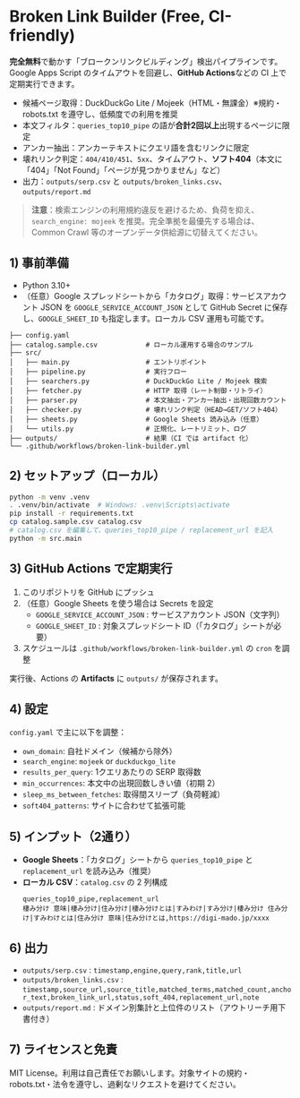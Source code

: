 # Broken Link Builder (Free, CI-friendly)

**完全無料**で動かす「ブロークンリンクビルディング」検出パイプラインです。  
Google Apps Script のタイムアウトを回避し、**GitHub Actions**などの CI 上で定期実行できます。

- 候補ページ取得：DuckDuckGo Lite / Mojeek（HTML・無課金）※規約・robots.txt を遵守し、低頻度での利用を推奨
- 本文フィルタ：`queries_top10_pipe` の語が**合計2回以上**出現するページに限定
- アンカー抽出：アンカーテキストにクエリ語を含むリンクに限定
- 壊れリンク判定：`404/410/451`、`5xx`、タイムアウト、**ソフト404**（本文に「404」「Not Found」「ページが見つかりません」など）
- 出力：`outputs/serp.csv` と `outputs/broken_links.csv`、`outputs/report.md`

> **注意**：検索エンジンの利用規約違反を避けるため、負荷を抑え、`search_engine: mojeek` を推奨。完全準拠を最優先する場合は、Common Crawl 等のオープンデータ供給源に切替えてください。

## 1) 事前準備

- Python 3.10+
- （任意）Google スプレッドシートから「カタログ」取得：サービスアカウント JSON を `GOOGLE_SERVICE_ACCOUNT_JSON` として GitHub Secret に保存し、`GOOGLE_SHEET_ID` も指定します。ローカル CSV 運用も可能です。

```
├── config.yaml
├── catalog.sample.csv            # ローカル運用する場合のサンプル
├── src/
│   ├── main.py                   # エントリポイント
│   ├── pipeline.py               # 実行フロー
│   ├── searchers.py              # DuckDuckGo Lite / Mojeek 検索
│   ├── fetcher.py                # HTTP 取得（レート制御・リトライ）
│   ├── parser.py                 # 本文抽出・アンカー抽出・出現回数カウント
│   ├── checker.py                # 壊れリンク判定（HEAD→GET/ソフト404）
│   ├── sheets.py                 # Google Sheets 読み込み（任意）
│   └── utils.py                  # 正規化、レートリミット、ログ
├── outputs/                      # 結果（CI では artifact 化）
└── .github/workflows/broken-link-builder.yml
```

## 2) セットアップ（ローカル）

```bash
python -m venv .venv
. .venv/bin/activate  # Windows: .venv\Scripts\activate
pip install -r requirements.txt
cp catalog.sample.csv catalog.csv
# catalog.csv を編集して、queries_top10_pipe / replacement_url を記入
python -m src.main
```

## 3) GitHub Actions で定期実行

1. このリポジトリを GitHub にプッシュ
2. （任意）Google Sheets を使う場合は Secrets を設定  
   - `GOOGLE_SERVICE_ACCOUNT_JSON` : サービスアカウント JSON（文字列）  
   - `GOOGLE_SHEET_ID` : 対象スプレッドシート ID（「カタログ」シートが必要）
3. スケジュールは `.github/workflows/broken-link-builder.yml` の `cron` を調整

実行後、Actions の **Artifacts** に `outputs/` が保存されます。

## 4) 設定

`config.yaml` で主に以下を調整：

- `own_domain`: 自社ドメイン（候補から除外）
- `search_engine`: `mojeek` or `duckduckgo_lite`
- `results_per_query`: 1クエリあたりの SERP 取得数
- `min_occurrences`: 本文中の出現回数しきい値（初期 2）
- `sleep_ms_between_fetches`: 取得間スリープ（負荷軽減）
- `soft404_patterns`: サイトに合わせて拡張可能

## 5) インプット（2通り）

- **Google Sheets**：「カタログ」シートから `queries_top10_pipe` と `replacement_url` を読み込み（推奨）  
- **ローカル CSV**：`catalog.csv` の 2 列構成  
  ```csv
  queries_top10_pipe,replacement_url
  棲み分け 意味|棲み分け|住み分け|棲み分けとは|すみわけ|すみ分け|棲み分け 住み分け|すみわけとは|住み分け 意味|住み分けとは,https://digi-mado.jp/xxxx
  ```

## 6) 出力

- `outputs/serp.csv` : `timestamp,engine,query,rank,title,url`
- `outputs/broken_links.csv` :  
  `timestamp,source_url,source_title,matched_terms,matched_count,anchor_text,broken_link_url,status,soft_404,replacement_url,note`
- `outputs/report.md` : ドメイン別集計と上位件のリスト（アウトリーチ用下書付き）

## 7) ライセンスと免責

MIT License。利用は自己責任でお願いします。対象サイトの規約・robots.txt・法令を遵守し、過剰なリクエストを避けてください。
